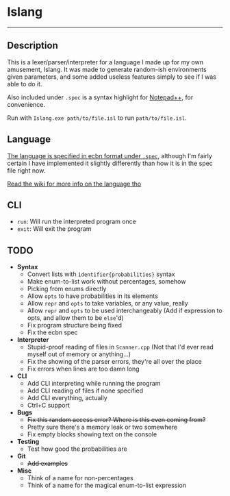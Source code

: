 # Islang
--------

## Description

This is a lexer/parser/interpreter for a language I made up for my own amusement, Islang. It was made to generate random-ish environments given parameters, and some added useless features simply to see if I was able to do it. 

Also included under `.spec` is a syntax highlight for [Notepad++](https://notepad-plus-plus.org/), for convenience. 

Run with `Islang.exe path/to/file.isl` to run `path/to/file.isl`.

## Language

[The language is specified in ecbn format under `.spec`](https://github.com/Sergiovan/Islang/blob/master/.spec/spec.ebnf), although I'm fairly certain I have implemented it slightly differently than how it is in the spec file right now. 

[Read the wiki for more info on the language tho](https://github.com/Sergiovan/Islang/wiki)

## CLI
* `run`: Will run the interpreted program once
* `exit`: Will exit the program

## TODO
- **Syntax**
  - Convert lists with `identifier{probabilities}` syntax
  - Make enum-to-list work without percentages, somehow
  - Picking from enums directly
  - Allow `opts` to have probabilities in its elements 
  - Allow `repr` and `opts` to take variables, or any value, really
  - Allow `repr` and `opts` to be used interchangeably (Add if expression to opts, and allow them to be `else`'d)
  - Fix program structure being fixed
  - Fix the ecbn spec
- **Interpreter**
  - Stupid-proof reading of files in `Scanner.cpp` (Not that I'd ever read myself out of memory or   anything...)
  - Fix the showing of the parser errors, they're all over the place
  - Fix errors when lines are too damn long
- **CLI**
  - Add CLI interpreting while running the program
  - Add CLI reading of files if none specified
  - Add CLI everything, actually
  - Ctrl+C support
- **Bugs**
  - ~~Fix this random access error? Where is this even coming from?~~
  - Pretty sure there's a memory leak or two somewhere
  - Fix empty blocks showing text on the console
- **Testing**
  - Test how good the probabilities are
- **Git**
  - ~~Add examples~~
- **Misc**
  - Think of a name for non-percentages
  - Think of a name for the magical enum-to-list expression
